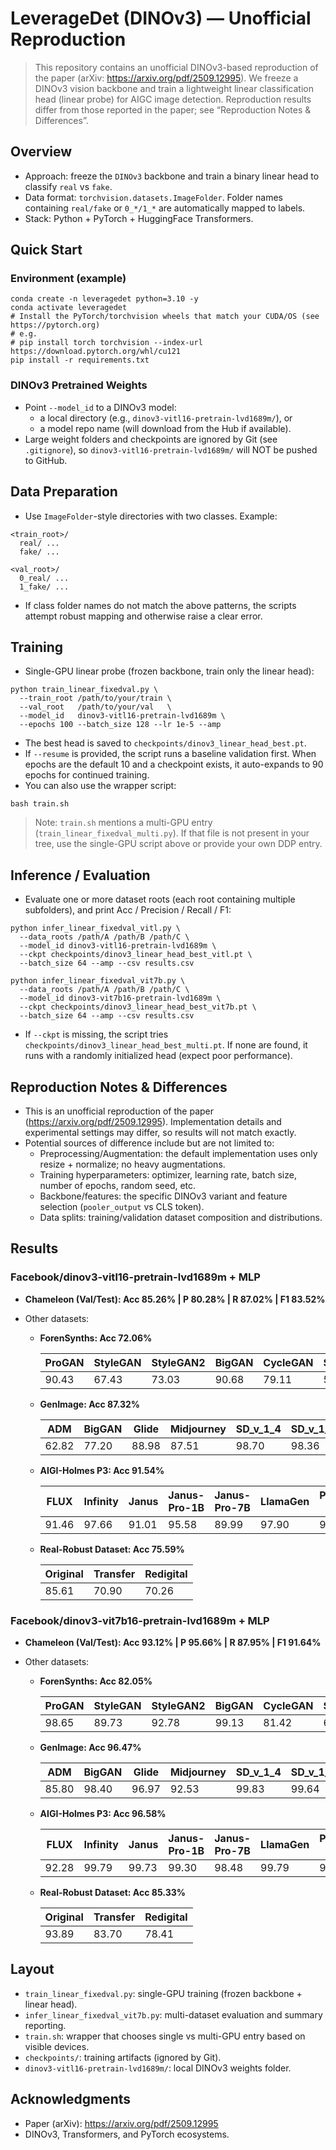 # LeverageDet (DINOv3) — Unofficial Reproduction
> This repository contains an unofficial DINOv3-based reproduction of the paper (arXiv: https://arxiv.org/pdf/2509.12995). We freeze a DINOv3 vision backbone and train a lightweight linear classification head (linear probe) for AIGC image detection. Reproduction results differ from those reported in the paper; see “Reproduction Notes & Differences”.

## Overview
- Approach: freeze the `DINOv3` backbone and train a binary linear head to classify `real` vs `fake`.
- Data format: `torchvision.datasets.ImageFolder`. Folder names containing `real/fake` or `0_*/1_*` are automatically mapped to labels.
- Stack: Python + PyTorch + HuggingFace Transformers.

## Quick Start
### Environment (example)
```shell
conda create -n leveragedet python=3.10 -y
conda activate leveragedet
# Install the PyTorch/torchvision wheels that match your CUDA/OS (see https://pytorch.org)
# e.g.
# pip install torch torchvision --index-url https://download.pytorch.org/whl/cu121
pip install -r requirements.txt
```

### DINOv3 Pretrained Weights
- Point `--model_id` to a DINOv3 model:
  - a local directory (e.g., `dinov3-vitl16-pretrain-lvd1689m/`), or
  - a model repo name (will download from the Hub if available).
- Large weight folders and checkpoints are ignored by Git (see `.gitignore`), so `dinov3-vitl16-pretrain-lvd1689m/` will NOT be pushed to GitHub.

## Data Preparation
- Use `ImageFolder`-style directories with two classes. Example:
```
<train_root>/
  real/ ...
  fake/ ...

<val_root>/
  0_real/ ...
  1_fake/ ...
```
- If class folder names do not match the above patterns, the scripts attempt robust mapping and otherwise raise a clear error.

## Training
- Single-GPU linear probe (frozen backbone, train only the linear head):
```shell
python train_linear_fixedval.py \
  --train_root /path/to/your/train \
  --val_root   /path/to/your/val   \
  --model_id   dinov3-vitl16-pretrain-lvd1689m \
  --epochs 100 --batch_size 128 --lr 1e-5 --amp
```
- The best head is saved to `checkpoints/dinov3_linear_head_best.pt`.
- If `--resume` is provided, the script runs a baseline validation first. When epochs are the default 10 and a checkpoint exists, it auto-expands to 90 epochs for continued training.
- You can also use the wrapper script:
```shell
bash train.sh
```
> Note: `train.sh` mentions a multi-GPU entry (`train_linear_fixedval_multi.py`). If that file is not present in your tree, use the single-GPU script above or provide your own DDP entry.

## Inference / Evaluation
- Evaluate one or more dataset roots (each root containing multiple subfolders), and print Acc / Precision / Recall / F1:
```shell
python infer_linear_fixedval_vitl.py \
  --data_roots /path/A /path/B /path/C \
  --model_id dinov3-vitl16-pretrain-lvd1689m \
  --ckpt checkpoints/dinov3_linear_head_best_vitl.pt \
  --batch_size 64 --amp --csv results.csv
```
```shell
python infer_linear_fixedval_vit7b.py \
  --data_roots /path/A /path/B /path/C \
  --model_id dinov3-vit7b16-pretrain-lvd1689m \
  --ckpt checkpoints/dinov3_linear_head_best_vit7b.pt \
  --batch_size 64 --amp --csv results.csv
```

- If `--ckpt` is missing, the script tries `checkpoints/dinov3_linear_head_best_multi.pt`. If none are found, it runs with a randomly initialized head (expect poor performance).

## Reproduction Notes & Differences
- This is an unofficial reproduction of the paper (https://arxiv.org/pdf/2509.12995). Implementation details and experimental settings may differ, so results will not match exactly.
- Potential sources of difference include but are not limited to:
  - Preprocessing/Augmentation: the default implementation uses only resize + normalize; no heavy augmentations.
  - Training hyperparameters: optimizer, learning rate, batch size, number of epochs, random seed, etc.
  - Backbone/features: the specific DINOv3 variant and feature selection (`pooler_output` vs CLS token).
  - Data splits: training/validation dataset composition and distributions.

## Results
### Facebook/dinov3-vitl16-pretrain-lvd1689m + MLP
- **Chameleon (Val/Test): Acc  85.26%  |  P 80.28%  |  R 87.02%  |  F1 83.52%**

- Other datasets:
  
  - **ForenSynths: Acc 72.06%**
    
    | ProGAN | StyleGAN | StyleGAN2 | BigGAN | CycleGAN | StarGAN | GauGAN | Deepfake | SITD  | SAN   | CRN   | IMLE  | WFIR  | Mean  |
    | ------ | -------- | --------- | ------ | -------- | ------- | ------ | -------- | ----- | ----- | ----- | ----- | ----- | ----- |
    | 90.43  | 67.43    | 73.03     | 90.68  | 79.11    | 54.98   | 92.48  | 53.17    | 71.39 | 58.90 | 67.13 | 76.32 | 61.80 | 72.06 |
    
  - **GenImage: Acc 87.32%**
    
    | ADM   | BigGAN | Glide | Midjourney | SD_v_1_4 | SD_v_1_5 | VQDM  | WuKong |
    | ----- | ------ | ----- | ---------- | -------- | -------- | ----- | ------ |
    | 62.82 | 77.20  | 88.98 | 87.51      | 98.70    | 98.36    | 88.22 | 96.73  |
    
  - **AIGI-Holmes P3: Acc 91.54%**
    
    | FLUX  | Infinity | Janus | Janus-Pro-1B | Janus-Pro-7B | LlamaGen | PixArt-XL | SD35-L | Show-o | VAR   |
    | ----- | -------- | ----- | ------------ | ------------ | -------- | --------- | ------ | ------ | ----- |
    | 91.46 | 97.66    | 91.01 | 95.58        | 89.99        | 97.90    | 98.30     | 80.75  | 97.90  | 74.84 |
  
  - **Real-Robust Dataset: Acc 75.59%**
  
    | Original | Transfer | Redigital |
    | -------- | -------- | --------- |
    | 85.61    | 70.90    | 70.26     |
  
    

### Facebook/dinov3-vit7b16-pretrain-lvd1689m + MLP

* **Chameleon (Val/Test): Acc 93.12% | P 95.66% | R 87.95% | F1 91.64%**

* Other datasets:

  * **ForenSynths: Acc 82.05%**

    | ProGAN | StyleGAN | StyleGAN2 | BigGAN | CycleGAN | StarGAN | GauGAN | Deepfake | SITD  | SAN   | CRN   | IMLE  | WFIR  | Mean  |
    | ------ | -------- | --------- | ------ | -------- | ------- | ------ | -------- | ----- | ----- | ----- | ----- | ----- | ----- |
    | 98.65  | 89.73    | 92.78     | 99.13  | 81.42    | 69.11   | 99.76  | 60.33    | 55.83 | 56.16 | 82.83 | 89.63 | 91.30 | 82.05 |

  * **GenImage: Acc 96.47%**

    | ADM   | BigGAN | Glide | Midjourney | SD_v_1_4 | SD_v_1_5 | VQDM  | WuKong |
    | ----- | ------ | ----- | ---------- | -------- | -------- | ----- | ------ |
    | 85.80 | 98.40  | 96.97 | 92.53      | 99.83    | 99.64    | 99.29 | 99.33  |

  * **AIGI-Holmes P3: Acc 96.58%**

    | FLUX  | Infinity | Janus | Janus-Pro-1B | Janus-Pro-7B | LlamaGen | PixArt-XL | SD35-L | Show-o | VAR   |
    | ----- | -------- | ----- | ------------ | ------------ | -------- | --------- | ------ | ------ | ----- |
    | 92.28 | 99.79    | 99.73 | 99.30        | 98.48        | 99.79    | 99.87     | 84.77  | 99.46  | 92.31 |

  * **Real-Robust Dataset: Acc 85.33%**
  
    | Original | Transfer | Redigital |
    | -------- | -------- | --------- |
    | 93.89    | 83.70    | 78.41     |
  
    


## Layout
- `train_linear_fixedval.py`: single-GPU training (frozen backbone + linear head).
- `infer_linear_fixedval_vit7b.py`: multi-dataset evaluation and summary reporting.
- `train.sh`: wrapper that chooses single vs multi-GPU entry based on visible devices.
- `checkpoints/`: training artifacts (ignored by Git).
- `dinov3-vitl16-pretrain-lvd1689m/`: local DINOv3 weights folder.

## Acknowledgments
- Paper (arXiv): https://arxiv.org/pdf/2509.12995
- DINOv3, Transformers, and PyTorch ecosystems.
